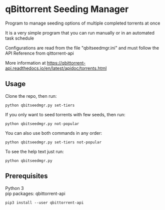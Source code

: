 # qBittorrent Seeding Manager

Program to manage seeding options of multiple completed torrents at once

It is a very simple program that you can run manually or in an automated task schedule

Configurations are read from the file "qbitseedmgr.ini" and must follow the API Reference from qittorrent-api

More information at https://qbittorrent-api.readthedocs.io/en/latest/apidoc/torrents.html

## Usage
Clone the repo, then run:
```
python qbitseedmgr.py set-tiers
```

If you only want to seed torrents with few seeds, then run:
```
python qbitseedmgr.py not-popular
```

You can also use both commands in any order:
```
python qbitseedmgr.py set-tiers not-popular
```

To see the help text just run:
```
python qbitseedmgr.py
```

## Prerequisites
Python 3<br>
pip packages: qbittorrent-api
```
pip3 install --user qbittorrent-api
```

